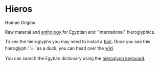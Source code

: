 # Hieros

Human Origins

Raw material and [anthology](https://pannous.github.io/hieros/Home) for Egyptian and “international” hieroglyphics.
 
To see the hieroglyphs you may need to install a [font](https://github.com/pannous/hieros/raw/master/fonts/NewGardinerSMP.ttf).
Once you see this hieroglyph:'𓅭' as a duck, you can head over the [wiki](https://github.com/pannous/hieros/wiki).

You can search the Egytian dictionary using the [hieroglyph keyboard](https://hieroglyph-keyboard.herokuapp.com/).
